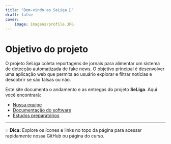 ```yaml
---
title: "Bem-vindo ao SeLiga 👋"
draft: false
cover:
    image: imagens/profile.JPG
---
```


# Objetivo do projeto

O projeto SeLiga coleta reportagens de jornais para alimentar um sistema de detecção automatizada de fake news. O objetivo principal é desenvolver uma aplicação web que permita ao usuário explorar e filtrar notícias e descobrir se são falsas ou não.

Este site documenta o andamento e as entregas do projeto **SeLiga**. Aqui você encontrará:

- [Nossa equipe](/2025-2-SeLiga/equipe/)
- [Documentação do software](/2025-2-SeLiga/documentacao/)
- [Estudos preparatórios](/2025-2-SeLiga/estudos/menu/)

---


💡 **Dica:** Explore os ícones e links no topo da página para acessar rapidamente nossa GitHub ou página do curso.
